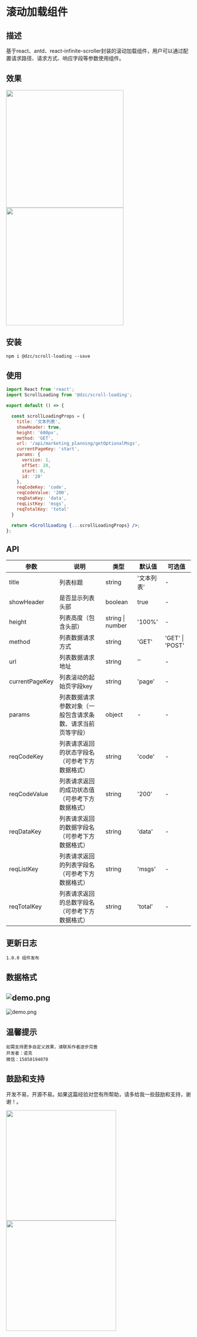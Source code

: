 # 滚动加载组件

## 描述

基于react、antd、react-infinite-scroller封装的滚动加载组件，用户可以通过配置请求路径、请求方式、响应字段等参数使用组件。

## 效果

<img src="https://i.loli.net/2021/11/17/tHxEPaSFpGw7mhQ.png" width="320"/><img src="https://i.loli.net/2021/11/17/QAy8BLY74U5uhDs.png" width="320"/>

## 安装

```
npm i @dzc/scroll-loading --save
```

## 使用

```jsx
import React from 'react';
import ScrollLoading from '@dzc/scroll-loading';

export default () => {

  const scrollLoadingProps = {
    title: '文本列表',
    showHeader: true,
    height: '600px',
    method: 'GET',
    url: '/api/marketing_planning/getOptionalMsgs',
    currentPageKey: 'start',
    params: {
      version: 1,
      offSet: 20,
      start: 0,
      id: '20'
    },
    reqCodeKey: 'code',
    reqCodeValue: '200',
    reqDataKey: 'data',
    reqListKey: 'msgs',
    reqTotalKey: 'total'
  }

  return <ScrollLoading {...scrollLoadingProps} />;
};

```

## API

| 参数 | 说明 | 类型 | 默认值 | 可选值 |
| --- | --- | --- | --- | --- |
| title | 列表标题 | string | '文本列表' | - |
| showHeader | 是否显示列表头部 | boolean | true | - |
| height | 列表高度（包含头部） | string &#124; number | '100%' | - |
| method | 列表数据请求方式 | string | 'GET' | 'GET' &#124; 'POST' |
| url | 列表数据请求地址 | string | '' | - |
| currentPageKey | 列表滚动的起始页字段key | string | 'page' | - |
| params | 列表数据请求参数对象（一般包含请求条数、请求当前页等字段） | object | - | - |
| reqCodeKey | 列表请求返回的状态字段名（可参考下方数据格式） | string | 'code' | - |
| reqCodeValue | 列表请求返回的成功状态值（可参考下方数据格式） | string | '200' | - |
| reqDataKey | 列表请求返回的数据字段名（可参考下方数据格式） | string | 'data' | - |
| reqListKey | 列表请求返回的列表字段名（可参考下方数据格式） | string | 'msgs' | - |
| reqTotalKey | 列表请求返回的总数字段名（可参考下方数据格式） | string | 'total' | - |


## 更新日志

```
1.0.0 组件发布
```

## 数据格式

![demo.png](https://i.loli.net/2021/11/17/CEKRXPwjqshU973.png)
---
![demo.png](https://i.loli.net/2021/11/16/RFpnluXH1QTIAg7.png)

## 温馨提示

```
如需支持更多自定义效果，请联系作者逐步完善
开发者：诺克
微信：15858194070
```

## 鼓励和支持

开发不易，开源不易。如果这篇经验对您有所帮助，请多给我一些鼓励和支持，谢谢！。

<img src="https://i.loli.net/2021/11/12/IgrFyOTfE5AkWpu.jpg" width="300"/><img src="https://i.loli.net/2021/11/12/AMhSpxZX19d5CIq.jpg" width="300"/>

